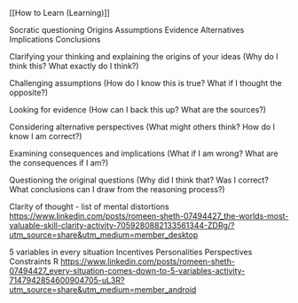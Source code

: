 [[How to Learn (Learning)]]

Socratic questioning
Origins
Assumptions
Evidence
Alternatives
Implications
Conclusions

Clarifying your thinking and explaining the origins of your ideas (Why do I think this? What exactly do I think?)

Challenging assumptions (How do I know this is true? What if I thought the opposite?)

Looking for evidence (How can I back this up? What are the sources?)

Considering alternative perspectives (What might others think? How do I know I am correct?)

Examining consequences and implications (What if I am wrong? What are the consequences if I am?)

Questioning the original questions (Why did I think that? Was I correct? What conclusions can I draw from the reasoning process?)

Clarity of thought - list of mental distortions
https://www.linkedin.com/posts/romeen-sheth-07494427_the-worlds-most-valuable-skill-clarity-activity-7059280882133561344-ZDRg/?utm_source=share&utm_medium=member_desktop

5 variables in every situation
Incentives
Personalities
Perspectives
Constraints
R
https://www.linkedin.com/posts/romeen-sheth-07494427_every-situation-comes-down-to-5-variables-activity-7147942854600904705-uL3R?utm_source=share&utm_medium=member_android